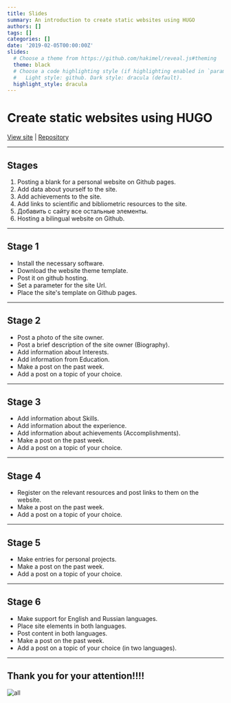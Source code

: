 ```yaml
---
title: Slides
summary: An introduction to create static websites using HUGO
authors: []
tags: []
categories: []
date: '2019-02-05T00:00:00Z'
slides:
  # Choose a theme from https://github.com/hakimel/reveal.js#theming
  theme: black
  # Choose a code highlighting style (if highlighting enabled in `params.toml`)
  #   Light style: github. Dark style: dracula (default).
  highlight_style: dracula
---
```


# Create static websites using HUGO

[View site](https://shimmering-sunburst-d3c1b1.netlify.app/) | [Repository](https://github.com/alexfleeex/myblog)

---

## Stages

1) Posting a blank for a personal website on Github pages.
2) Add data about yourself to the site.
3) Add achievements to the site.
4) Add links to scientific and bibliometric resources to the site.
5) Добавить с сайту все остальные элементы.
6) Hosting a bilingual website on Github.

---

## Stage 1

- Install the necessary software.
- Download the website theme template.
- Post it on github hosting.
- Set a parameter for the site Url.
- Place the site's template on Github pages.

---

## Stage 2

- Post a photo of the site owner.
- Post a brief description of the site owner (Biography).
- Add information about Interests.
- Add information from Education.
- Make a post on the past week.
- Add a post on a topic of your choice.

---

## Stage 3

- Add information about Skills.
- Add information about the experience.
- Add information about achievements (Accomplishments).
- Make a post on the past week.
- Add a post on a topic of your choice.

---

## Stage 4

- Register on the relevant resources and post links to them on the website.
- Make a post on the past week.
- Add a post on a topic of your choice.

---

## Stage 5

- Make entries for personal projects.
- Make a post on the past week.
- Add a post on a topic of your choice.


---

## Stage 6

- Make support for English and Russian languages.
- Place site elements in both languages.
- Post content in both languages.
- Make a post on the past week.
- Add a post on a topic of your choice (in two languages).


---

## Thank you for your attention!!!!


![all](https://camo.githubusercontent.com/c71fb25dd588f7c670936ad96af0acfac5fbfd40f580c13094b639e0c673ffc1/68747470733a2f2f637331322e70696b6162752e72752f706f73745f696d672f6269672f323032302f30382f32342f332f313539383233363731373139373332323433302e706e67)
